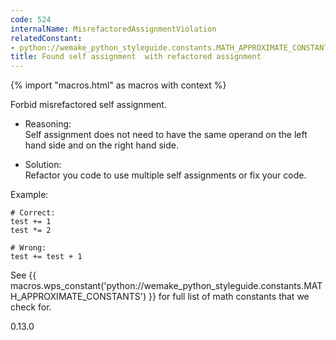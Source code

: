 ```yaml
---
code: 524
internalName: MisrefactoredAssignmentViolation
relatedConstant:
- python://wemake_python_styleguide.constants.MATH_APPROXIMATE_CONSTANTS
title: Found self assignment  with refactored assignment
---
```


{% import "macros.html" as macros with context %}

Forbid misrefactored self assignment.

  - Reasoning:  
    Self assignment does not need to have the same operand on the left
    hand side and on the right hand side.

  - Solution:  
    Refactor you code to use multiple self assignments or fix your code.

Example:

    # Correct:
    test += 1
    test *= 2
    
    # Wrong:
    test += test + 1

See {{ macros.wps_constant('python://wemake_python_styleguide.constants.MATH_APPROXIMATE_CONSTANTS') }}
for full list of math constants that we check for.

<div class="versionadded">

0.13.0

</div>